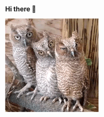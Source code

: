 ## Hi there 👋

<img src="https://github.com/Velsee/Velsee/blob/main/66f983df623a8e1620651270c0823269f5d96c64b8fe600181a8f5364f941b70.gif" alt="Unlimited" width="300">
